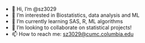 - 👋 Hi, I’m @sz3029
- 👀 I’m interested in Biostatistics, data analysis and ML
- 🌱 I’m currently learning SAS, R, ML algorithms
- 💞️ I’m looking to collaborate on statistical projects!
- 📫 How to reach me: sz3029@cumc.columbia.edu

<!---
sz3029/sz3029 is a ✨ special ✨ repository because its `README.md` (this file) appears on your GitHub profile.
You can click the Preview link to take a look at your changes.
--->
